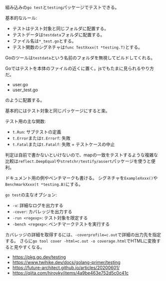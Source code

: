 組み込みの`go test`と`testing`パッケージでテストできる。

基本的なルール:

- テストはテスト対象と同じフォルダに配置する。
- テストデータは`testdata`フォルダに配置する。
- ファイル名は`*_test.go`とする。
- テスト関数のシグネチャは`func TestXxxx(t *testing.T)`とする。

Goのツールは`testdata`という名前のフォルダを無視してビルドしてくれる。

Goではテストを本体のファイルの近くに置く。jsでもたまに見られるやり方だ。

- user.go
- user_test.go

のように配置する。

基本的にはテスト対象と同じパッケージにすると楽。

テスト用の主な関数:

- `t.Run`: サブテストの定義
- `t.Error`または`t.Errorf`: 失敗
- `t.Fatal`または`t.Fatalf`: 失敗 + テストケースの中止

判定は自前で書かないといけないので、mapの一致をテストするような複雑な比較は`reflect.DeepEqual`や`stretchr/testify/assert`パッケージを使うと便利。

ドキュメント用の例やベンチマークも書ける。
シグネチャを`ExampleXxxx()`や`BenchmarkXxxx(t *testing.B)`にする。

`go test`の主なオプション:

- `-v`: 詳細なログを出力する
- `-cover`: カバレッジを出力する
- `-run <regexp>`: テスト対象を限定する
- `-bench <regexp>`: ベンチマークテストを実行する

カバレッジの詳細を取得するには、`-coverprofile=c.out`で詳細の出力先を指定する。
さらに`go tool cover -html=c.out -o coverage.html`でHTMLに変換すると見やすくなる。

- https://pkg.go.dev/testing
- https://www.twihike.dev/docs/golang-primer/testing
- https://future-architect.github.io/articles/20200601/
- https://qiita.com/hiroyky/items/4a9be463e752d5c0c41c
